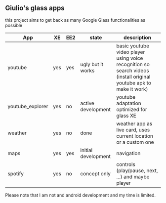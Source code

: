 ## Giulio's glass apps
this project aims to get back as many Google Glass functionalities as possible

| App | XE | EE2 | state | description |
| - | - | - | - | - |
| youtube | yes | yes | ugly but it works | basic youtube video player using voice recognition so search videos (install original youtube apk to make it work) |
| youtube_explorer | yes | no | active development | youtube adaptation optimized for glass XE |
| weather | yes | no | done | weather app as live card, uses current location or a custom one |
| maps | yes | yes | initial development | navigation |
| spotify | yes | no | concept only | controls (play/pause, next, ...) and maybe player |

Please note that I am not and android development and my time is limited.

